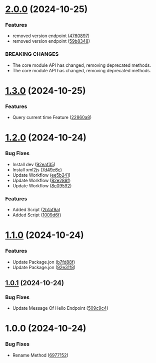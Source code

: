 # [2.0.0](https://github.com/MaxiCorrea/java-spring-boot-semantic-versioning/compare/v1.3.0...v2.0.0) (2024-10-25)


### Features

* removed version endpoint ([4760897](https://github.com/MaxiCorrea/java-spring-boot-semantic-versioning/commit/476089700154dd1382d2f00569173ee5b0bcdd00))
* removed version endpoint ([59b8348](https://github.com/MaxiCorrea/java-spring-boot-semantic-versioning/commit/59b8348131086e9fa726a4fdbe661070bd00f0ad))


### BREAKING CHANGES

* The core module API has changed, removing deprecated methods.
* The core module API has changed, removing deprecated methods.

# [1.3.0](https://github.com/MaxiCorrea/java-spring-boot-semantic-versioning/compare/v1.2.0...v1.3.0) (2024-10-25)


### Features

* Query current time Feature ([22860a8](https://github.com/MaxiCorrea/java-spring-boot-semantic-versioning/commit/22860a8de4328ec63eb1502035efc9c03087a985))

# [1.2.0](https://github.com/MaxiCorrea/java-spring-boot-semantic-versioning/compare/v1.1.0...v1.2.0) (2024-10-24)


### Bug Fixes

* Install dev ([92eaf35](https://github.com/MaxiCorrea/java-spring-boot-semantic-versioning/commit/92eaf35b25aeab5c6a9a3dec67ec9029e7955f09))
* Install xml2js ([7d49e6c](https://github.com/MaxiCorrea/java-spring-boot-semantic-versioning/commit/7d49e6ca93085b14ca4222399e37c135490cf14c))
* Update Workflow ([ee5b241](https://github.com/MaxiCorrea/java-spring-boot-semantic-versioning/commit/ee5b241f92e50524bddcb0ed78cfe132e2a199e1))
* Update Workflow ([82e288f](https://github.com/MaxiCorrea/java-spring-boot-semantic-versioning/commit/82e288f7ac1781dd74be4a00fa623c62144df32f))
* Update Workflow ([8c09592](https://github.com/MaxiCorrea/java-spring-boot-semantic-versioning/commit/8c095925b3f6faf43b51eaa262423408e90305b7))


### Features

* Added Script ([2b1af9a](https://github.com/MaxiCorrea/java-spring-boot-semantic-versioning/commit/2b1af9a23626aa543cca792135ee58580a70bc71))
* Added Script ([1009d6f](https://github.com/MaxiCorrea/java-spring-boot-semantic-versioning/commit/1009d6f6128fc6359312b4073175afefc933d2ae))

# [1.1.0](https://github.com/MaxiCorrea/java-spring-boot-semantic-versioning/compare/v1.0.1...v1.1.0) (2024-10-24)


### Features

* Update Package.jon ([b7fd88f](https://github.com/MaxiCorrea/java-spring-boot-semantic-versioning/commit/b7fd88f041e6fea7f54ac8b78a0ce1a84c6f2114))
* Update Package.jon ([92e31f8](https://github.com/MaxiCorrea/java-spring-boot-semantic-versioning/commit/92e31f8df0baa3591ba2639d0e492044affe83b8))

## [1.0.1](https://github.com/MaxiCorrea/java-spring-boot-semantic-versioning/compare/v1.0.0...v1.0.1) (2024-10-24)


### Bug Fixes

* Update Message Of Hello Endpoint ([509c9c4](https://github.com/MaxiCorrea/java-spring-boot-semantic-versioning/commit/509c9c4219072d41fc6eeb89d1ecb836fbbc45f9))

# 1.0.0 (2024-10-24)


### Bug Fixes

* Rename Method ([6977152](https://github.com/MaxiCorrea/java-spring-boot-semantic-versioning/commit/697715257a410fee70dfdfab7a7f8155c0dd963c))
